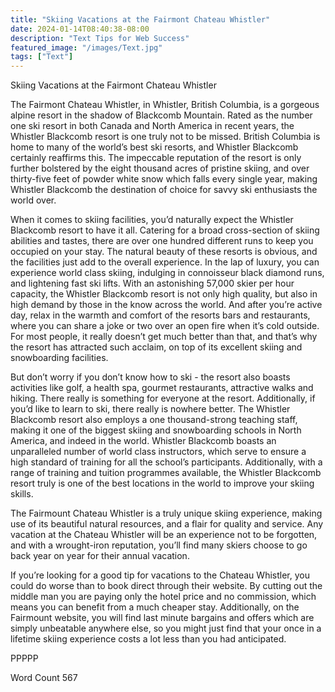 ```yaml
---
title: "Skiing Vacations at the Fairmont Chateau Whistler"
date: 2024-01-14T08:40:38-08:00
description: "Text Tips for Web Success"
featured_image: "/images/Text.jpg"
tags: ["Text"]
---
```


Skiing Vacations at the Fairmont Chateau Whistler

The Fairmont Chateau Whistler, in Whistler, British Columbia, is a gorgeous alpine resort in the shadow of Blackcomb Mountain.  Rated as the number one ski resort in both Canada and North America in recent years, the Whistler Blackcomb resort is one truly not to be missed.  British Columbia is home to many of the world’s best ski resorts, and Whistler Blackcomb certainly reaffirms this.  The impeccable reputation of the resort is only further bolstered by the eight thousand acres of pristine skiing, and over thirty-five feet of powder white snow which falls every single year, making Whistler Blackcomb the destination of choice for savvy ski enthusiasts the world over.

When it comes to skiing facilities, you’d naturally expect the Whistler Blackcomb resort to have it all.  Catering for a broad cross-section of skiing abilities and tastes, there are over one hundred different runs to keep you occupied on your stay.  The natural beauty of these resorts is obvious, and the facilities just add to the overall experience.  In the lap of luxury, you can experience world class skiing, indulging in connoisseur black diamond runs, and lightening fast ski lifts.  With an astonishing 57,000 skier per hour capacity, the Whistler Blackcomb resort is not only high quality, but also in high demand by those in the know across the world.  And after you’re active day, relax in the warmth and comfort of the resorts bars and restaurants, where you can share a joke or two over an open fire when it’s cold outside.   For most people, it really doesn’t get much better than that, and that’s why the resort has attracted such acclaim, on top of its excellent skiing and snowboarding facilities.

But don’t worry if you don’t know how to ski - the resort also boasts activities like golf, a health spa, gourmet restaurants, attractive walks and hiking.  There really is something for everyone at the resort.  Additionally, if you’d like to learn to ski, there really is nowhere better.  The Whistler Blackcomb resort also employs a one thousand-strong teaching staff, making it one of the biggest skiing and snowboarding schools in North America, and indeed in the world.  Whistler Blackcomb boasts an unparalleled number of world class instructors, which serve to ensure a high standard of training for all the school’s participants.  Additionally, with a range of training and tuition programmes available, the Whistler Blackcomb resort truly is one of the best locations in the world to improve your skiing skills.

The Fairmount Chateau Whistler is a truly unique skiing experience, making use of its beautiful natural resources, and a flair for quality and service.  Any vacation at the Chateau Whistler will be an experience not to be forgotten, and with a wrought-iron reputation, you’ll find many skiers choose to go back year on year for their annual vacation.  

If you’re looking for a good tip for vacations to the Chateau Whistler, you could do worse than to book direct through their website.  By cutting out the middle man you are paying only the hotel price and no commission, which means you can benefit from a much cheaper stay.  Additionally, on the Fairmount website, you will find last minute bargains and offers which are simply unbeatable anywhere else, so you might just find that your once in a lifetime skiing experience costs a lot less than you had anticipated.

PPPPP

Word Count 567


